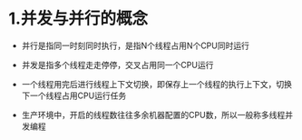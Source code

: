 # 1.并发与并行的概念

- 并行是指同一时刻同时执行，是指N个线程占用N个CPU同时运行

- 并发是指多个线程走走停停，交叉占用同一个CPU运行

- 一个线程用完后进行线程上下文切换，即保存上一个线程的执行上下文，切换下一个线程占用CPU运行任务

- 生产环境中，开启的线程数往往多余机器配置的CPU数，所以一般称多线程并发编程